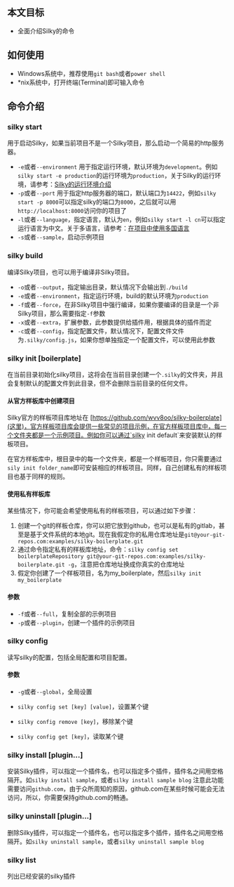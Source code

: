 
<!--
title: Silky的命令
-->

## 本文目标

* 全面介绍Silky的命令

## 如何使用

* Windows系统中，推荐使用`git bash`或者`power shell`
* *nix系统中，打开终端(Terminal)即可输入命令

## 命令介绍

### silky start

用于启动Silky，如果当前项目不是一个Silky项目，那么启动一个简易的http服务器。 

* `-e`或者`--environment` 用于指定运行环境，默认环境为`development`。例如`silky start -e production`的运行环境为`production`，关于Silky的运行环境，请参考：[Silky的运行环境介绍](running-environment-of-silky.html)
* `-p`或者`--port` 用于指定http服务器的端口，默认端口为`14422`，例如`silky start -p 8000`可以指定silky的端口为`8000`，之后就可以用`http://localhost:8000`访问你的项目了
* `-l`或者`--language`，指定语言，默认为`en`，例如`silky start -l cn`可以指定运行语言为中文。关于多语言，请参考：[在项目中使用多国语言](how-to-use-mutil-language-with-silky.html)
* `-s`或者`--sample`，启动示例项目

### silky build

编译Silky项目，也可以用于编译非Silky项目。

* `-o`或者`--output`，指定输出目录，默认情况下会输出到`./build`
* `-e`或者`--environment`，指定运行环境，build的默认环境为`production`
* `-f`或者`--force`，在非Silky项目中强行编译，如果你要编译的目录是一个非Silky项目，那么需要指定`-f`参数
* `-x`或者`--extra`，扩展参数，此参数提供给插件用，根据具体的插件而定
* `-c`或者`--config`，指定配置文件，默认情况下，配置文件文件为`.silky/config.js`，如果你想单独指定一个配置文件，可以使用此参数

### silky init [boilerplate]

在当前目录初始化silky项目，这将会在当前目录创建一个`.silky`的文件夹，并且会复制默认的配置文件到此目录，但不会删除当前目录的任何文件。

#### 从官方样板库中创建项目

Silky官方的样板项目库地址在 [https://github.com/wvv8oo/silky-boilerplate](这里)，官方样板项目库会提供一些常见的项目示例，在官方样板项目库中，每一个文件夹都是一个示例项目。例如你可以通过`silky init default`来安装默认的样板项目。

在官方样板库中，根目录中的每一个文件夹，都是一个样板项目，你只需要通过`sily init folder_name`即可安装相应的样板项目。同样，自己创建私有的样板项目也基于同样的规则。

#### 使用私有样板库

某些情况下，你可能会希望使用私有的样板项目，可以通过如下步骤：

1. 创建一个git的样板仓库，你可以把它放到github，也可以是私有的gitlab，甚至是基于文件系统的本地git。现在我假定你的私用仓库地址是`git@your-git-repos.com:examples/silky-boilerplate.git`
2. 通过命令指定私有的样板库地址，命令：`silky config set boilerplateRepository git@your-git-repos.com:examples/silky-boilerplate.git -g`，注意把仓库地址换成你真实的仓库地址
3. 假定你创建了一个样板项目，名为my_boilerplate，然后`silky init my_boilerplate`

#### 参数

* `-f`或者`--full`，复制全部的示例项目
* `-p`或者`--plugin`，创建一个插件的示例项目

### silky config

读写silky的配置，包括全局配置和项目配置。

#### 参数

* `-g`或者`--global`，全局设置

* `silky config set [key] [value]`，设置某个键
* `silky config remove [key]`，移除某个键
* `silky config get [key]`，读取某个键

### silky install [plugin...]

安装Silky插件，可以指定一个插件名，也可以指定多个插件，插件名之间用空格隔开。如`silky install sample`，或者`silky install sample blog`
注意此功能需要访问`github.com`，由于众所周知的原因，github.com在某些时候可能会无法访问，所以，你需要保持github.com的畅通。

### silky uninstall [plugin...]

删除Silky插件，可以指定一个插件名，也可以指定多个插件，插件名之间用空格隔开。如`silky uninstall sample`，或者`silky uninstall sample blog`


### silky list

列出已经安装的silky插件